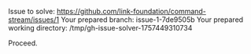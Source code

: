 Issue to solve: https://github.com/link-foundation/command-stream/issues/1
Your prepared branch: issue-1-7de9505b
Your prepared working directory: /tmp/gh-issue-solver-1757449310734

Proceed.